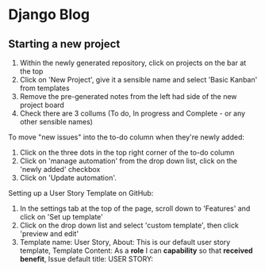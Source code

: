 # Django Blog

## Starting a new project
1. Within the newly generated repository, click on projects on the bar at the top
2. Click on 'New Project', give it a sensible name and select 'Basic Kanban' from templates
3. Remove the pre-generated notes from the left had side of the new project board
4. Check there are 3 collums (To do, In progress and Complete - or any other sensible names)

To move "new issues" into  the to-do column when they're newly added:
1. Click on the three dots in the top right corner of the to-do column
2. Click on 'manage automation' from the drop down list, click on the 'newly added' checkbox
3. Click on 'Update automation'.

Setting up a User Story Template on GitHub:
1. In the settings tab at the top of the page, scroll down to 'Features' and click on 'Set up template'
2. Click on the drop down list and select 'custom template', then click 'preview and edit'
3. Template name: User Story, About: This is our default user story template, Template Content: As a **role** I can **capability** so that **received benefit**, Issue default title: USER STORY: <title>
4. Click on the 'X' in the top right corner of this field, and then click on 'Propose Changes'
5. Write a suitable commit message such as 'Add a new user story temple' and commit the changes

To use the new template:
1. Click on 'Issues' at the top of the page and select 'New Issue', then click 'get started' on the template you just created
2. Add user stories to the template:
    <ol>
        <li>View post list: As a Site User I can view a list of posts so that I can select one to read</li>
        <li>Open a post: As a Site User I can click on a post so that I can read the full text</li>
        <li>View likes: As a Site User / Admin I can view the number of likes on each post so that I can see which is the most popular or viral</li>
        <li>View comments: As a Site User / Admin I can view comments on an individual post so that I can read the conversation</li>
        <li>Account registration: As a Site User I can register an account so that I can comment and like</li>
        <li>Comment on a post: As a Site User I can leave comments on a post so that I can be involved in the conversation</li>
        <li>Like / Unlike: As a Site User I can like or unlike a post so that I can interact with the content</li>
        <li>Manage posts: As a Site Admin I can create, read, update and delete posts so that I can manage my blog content</li>
        <li>Create drafts: As a Site Admin I can create draft posts so that I can finish writing the content later</li>
        <li>Approve comments: As a Site Admin I can approve or disapprove comments so that I can filter out objectionable comments</li>
    </ol>
3. When the title and main body have been filled, click on 'Projects' on the right hand side and select the prjoct to link the issue to.

## New Project Checklist
1. Install Django and the supporting libraries
2. Create a new blank django project and app
3. Set our project to use PostgreSQL and Clouinary
4. Deploy our new empty projct to Heroku

### Install Django and the supporting libraries
> pip3 install django gunicorn<br>
> pip3 install dj_database_url psycopg2<br>
> pip3 install dj3-cloudinary-storage<br>
> pip3 freeze --local > requirements.txt<br>

### Create a new blank django project and app
> django-admin startproject {project_name} .<br>
> python3 manage.py startapp blog

Now we need to add the newly created 'blog' app to the list of installed apps in settings.py
1. Navigate to settings.py
2. At the end of the INSTALLED_APPS list, add "'blog',"
3. Make migrations:
> python3 manage.py migrate


### Set up project to use PostgreSQL and Clouinary

<strong>NOTE: If you get the error below during the steps to deployment:</strong>
django.db.utils.OperationalError: FATAL: role "somerandomletters" does not exist<br>
Run the following command in the terminal to fix it: "unset PGHOSTADDR"

<strong>PostgreSQL</strong>

1. Create a new app on Heroku
2. In the resources tab, search for Postgres in the add-ons box
3. Click on the settings tab and reveal config vars, copy the value of DATABASE_URL
4. At the same level as requirements.txt create a file called 'env.py'
5. Within the env.py, import os, and set up the DATABASE_URL and SECRET_KEY variables to match those in Heroku (generate a secret key from https://miniwebtool.com/django-secret-key-generator/)
6. In settings.py, import os, import dj_database_url, and set an if statement to retrieve the env.py file 
7. Remove the string in the SECRET_KEY variable and replace with os.environ.get('SECRET_KEY')
8. Comment out the DATABASES section in settings.py
9. Make mirgrations: python3 manage.py migrate

<strong>Cloudinary</strong>

1. Log in/Sign up to cloudinary and navigate to the dashboard
2. Copy the API Environment Variable key to the clipbaord
3. Make a new environ in env.py and copy in the URL (removing "CLOUDINARY_URL =" from the beginning)
4. Paste the URL into the Heroku config vars as well
5. In the Heroku config vars add: DISABLE_COLLECTSTATIC and set the value to '1'
6. In the INSTALLED_APPS section above the static files string, add "cloudinary_storage" and above blog, add "cloudinary"
7. Towards the bottom of settings.py in the static files section, add the following:
    <ol>
        <li>STATICFILES_STORAGE = 'cloudinary_storage.storage.StaticHashedCloudinaryStorage'</li>
        <li>STATICFILES_DIRS = [os.path.join(BASE_DIR, 'static')]</li>
        <li>STATIC_ROOT = os.path.join(BASE_DIR, 'staticfiles')</li>
        <li>MEDIA_URL = '/media/'</li>
        <li>DEFAULT_FILE_STORAGE = 'cloudinary_storage.storage.MediaCloudinaryStorage'</li>
    </ol>
8. In the buildpaths section of settings.py add: TEMPLATES_DIR = os.path.join(BASE_DIR, 'templates')
9. In the templates section of settings.py for the DIRS key, add the following value: [TEMPLATES_DIR]
10. Add the heroku app into the ALLOWED_HOSTS section: {app_name}.herokuapp.com and add localhost so we can run it locally
11. Create the following directories/folders in the top level (same as requirements.txt): media, static, templates
12. Add a Procfile in the top level of the repository and add the following: web: gunicorn {project_name}.wsgi
13. Deploy via heroku dashboard or via CLI

## Creating our database entity-relationship-diagrams

<img src="readmeimages/posts.png"><br>
<img src="readmeimages/comment.png">

## Creating our database models

1. In models.py, from django.contrib.auth.models import User, from cloudinary.models import CloudinaryField
2. Create the classes needed to fulful all criteria of the ERDs (see models.py for code)
3. python3 manage.py makemigrations
4. python3 manage.py migrate


## Building the admin site

> python3 manage.py createsuperuser
> python3 manage.py runserver

At the end of the URL in the web-browser type /admin and log in using the credentials created

1. Open the admin.py file and at the top, from .models import Post
2. Underneath the imports: @admin.register(Post)

> pip3 install django-summernote
UPDATE THE REQUIREMENTS.TXT FILE: pip3 freeze --local > requirements.txt

Update the INSTALLED_APPS in settings.py with 'django_summernote'

In urls.py update the django.url import with ', include'
In admin.py, from django_summernote.admin import SummernoteModelAdmin

See admin.py for code
Add class for comment control in admin panel

In the project panel on GitHub, move manage posts, approve comments and create drafts into the 'done collumn'.


## View Creation Checklist

### New View Checklist!
1. Create the view code
2. Create a template to render the view
3. Connect up our urls in urls.py

In the project panel on GitHub, move view likes, site pagination and view post list into the 'In progress collumn'.

1. Open up views.py
2. from django.views import generic

See views.py for code for class 
Create templates from https://github.com/Code-Institute-Solutions/django-blog-starter-files
Copy over style.css also. 


## Creating our first view

Create a file in the blog directory called 'urls.py'(blog dir)
(see this file for code)
Update the urlpatterns in urls.py(DeannaCarina dir)


## The Post Detail view

1. In views.py update the django.views import with 'View' and django.shortcuts with 'get_object_or_404'
2. Add the PostDetail class to the file (see code there)
3. Put necessary placeholders into the post_detail.html file to be able to view content (see there for code)
4. In urls.py(blog dir), add the new urlpattern 'path('<slug:slug>/', views.PostDetail.as_view(), name='post_detail'),'
5. Add the post detail URL into our index.html file,  
6. In post_detail.html, add all necessary placeholders to populate the page (see there for code)


## Authorisation

1. pip3 install django-allauth
2. pip3 freeze --local > requirements.txt
3. In urls.py (DeannaCarina dir) in the urlpatterns list add: path('accounts/', include('allauth.urls')),
4. In settings.py add: 'django.contrib.sites', 'allauth', 'allauth.account' and 'allauth.socialaccount' to installed apps
5. Below the INSTALLED_APPS variable, add a 'SITE_ID' variable with value of 1.
6. Below the SITE_ID variable add the redirect to home page for logged in/out users LOG{IN/OUT}_REDIRECT_URL = '/'
7. python3 manage.py migrate
8. python3 manage.py runserver (make sure logged out of admin panel)
9. direct to /accounts/signup
10. Wire up the logout button: Go into base.html and change the href in logout, register and login to redirect to relevant pages
11. Test by signing up, loging out and loging back in.

12. IN CLI: ls ../.pip-modules/lib (this is to check python version - whichever version it is, use that in the next command)
13. IN CLI: cp -r ../.pip-modules/lib/python3.8/site-packages/allauth/templates/* ./templates
14. Navigate to account in the templates folder and go to login.html
15. In the 'extends from' remove 'account/' so it just extends from base.html
16. Delete from line 12 to line 31 as we don't need it for this project and remove the first endif
17. Delete the forgot password anchor as we won't need it in this project
18. See login.html for new code for layout and styling.
19. Carry out same steps for logout.html and signup.html


## Commenting

1. pip3 install django-crispy-forms
2. pip3 freeze --local > requirements.txt
3. In settings.py add: 'crispy_forms' to installed apps
4. Tell 'crispy' to use bootstrap classes for formatting with CRISPY_TEMPLATE_PACK = 'bootstrap4' under the login/out redirects
5. In the blog dir, create a file called forms.py
6. Add imports to file (see forms.py for code) and add the CommentForm class

7. In views.py from .forms import CommentForm
8. Add "comment_form": CommentForm() to the render of PostDetail class
9. To get te form to display: go to post_detail.html
10. Inside the block content add '{% load crispy_forms_tags %}'
11. Add code for authorising comment (see there for code lines 83-98)
12. Run the server - when attempting to comment, console should throw a POST 405 error

13. In views.py, copy the whole 'get' def and paste underneat with same indentation, change 'get' to 'post'
14. Before the template is return render, add in a new varibale called 'comment_form' and give it the value 'CommentForm(data=request.POST)'
15. Below this varibale, check for form being valid (see there for code), add the if-else statement (see there for code)
16. Add the "commented": False key-value to the get def.

17. Refresh the server and it should say that there's a comment waiting approval.
18. Log out of the page, go to admin panel and login in as admin, go into the comments section and tick the box next to the comment. Select from the drop down list to approve comments.
19. Log out of admin and back in to new user - comment should now be visible!


## Likes

1. In views.py Create the class-based view called 'PostLike' which inherits from 'view' (see there for code)
2. In views.py from from django.http import HttpResponseRedirect
3. In views.py add reverse to the django.shortcuts imports
4. In views.py within the new class-based view return 'HttpResponseRedirect(reverse('post_detail', args=[slug]))'
5. In post_detail.html set up the code to allow authenticated users to like a post (see there for code lines 38-61)
6. In urls.py (blog dir), connect up the url: 'path('like/<slug:slug>', views.PostLike.as_view(), name='post_like'),'


## Messages

1. In settings.py: from django.contrib.messages import constance as messages
2. Below the login/out redirects add a variable called MESSAGE_TAGS = {} and see there for code that goes within.
3. In base.html below the nav container, add a new row, collumn and offset. 
4. Within this add the code for generating the message, closing it automatically and adding a close button (lines60-72)
5. Run the server to check
6. Add script tags at the bottom of base.html and add the code for autodismissing the messages
